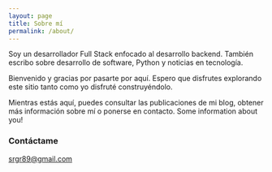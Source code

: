 ```yaml
---
layout: page
title: Sobre mí
permalink: /about/
---
```


Soy un desarrollador Full Stack enfocado al desarrollo backend. También escribo sobre desarrollo de software, Python y noticias en tecnología.

Bienvenido y gracias por pasarte por aquí. Espero que disfrutes explorando este sitio tanto como yo disfruté construyéndolo.

Mientras estás aquí, puedes consultar las publicaciones de mi blog, obtener más información sobre mí o ponerse en contacto.
Some information about you!

### Contáctame

[srgr89@gmail.com](mailto:srgr89@gmail.com)
